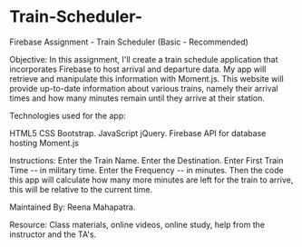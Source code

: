 # Train-Scheduler-
Firebase Assignment - Train Scheduler (Basic - Recommended)

Objective:  In this assignment, I'll create a train schedule application that incorporates Firebase to host arrival and departure data. My app will retrieve and manipulate this information with Moment.js. This website will provide up-to-date information about various trains, namely their arrival times and how many minutes remain until they arrive at their station.

Technologies used for the app:

HTML5
CSS
Bootstrap.
JavaScript
jQuery.
Firebase API for database hosting
Moment.js

Instructions:
          Enter the Train Name.
          Enter the Destination.
          Enter First Train Time -- in military time.
          Enter the Frequency -- in minutes.
          Then the code this app will calculate how many more minutes are left for the train to arrive, this will be relative to the current time.

Maintained By: Reena Mahapatra.

Resource: Class materials, online videos, online study, help from the instructor and the TA's.
   

